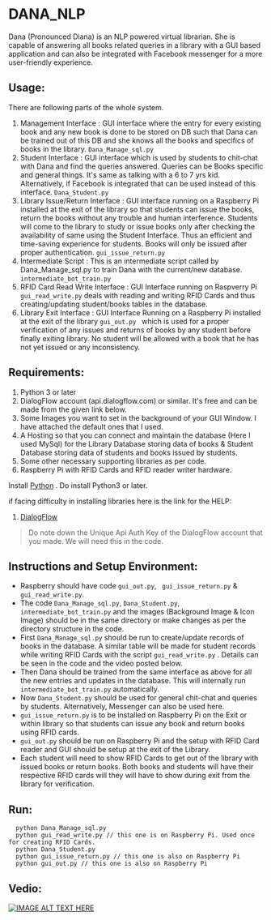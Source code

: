 # DANA_NLP

Dana (Pronounced Diana) is an NLP powered virtual librarian. She is capable of answering all books related queries in a library with a GUI based application and can also be integrated with Facebook messenger for a more user-friendly experience.

## Usage:

There are following parts of the whole system.
  1. Management Interface           : GUI interface where the entry for every existing book and any new book is done to be stored on DB such that Dana can be trained out of this DB and she knows all the books and specifics of books in the library. ` Dana_Manage_sql.py `
  2. Student Interface              : GUI interface which is used by students to chit-chat with Dana and find the queries answered. Queries can be Books specific and general things. It's same as talking with a 6 to 7 yrs kid. Alternatively, if Facebook is integrated that can be used instead of this interface. ` Dana_Student.py `
  3. Library Issue/Return Interface : GUI interface running on a Raspberry Pi installed at the exit of the library so that students can issue the books, return the books without any trouble and human interference. Students will come to the library to study or issue books only after checking the availability of same using the Student Interface. Thus an efficient and time-saving experience for students. Books will only be issued after proper authentication. ` gui_issue_return.py `
  4. Intermediate Script            : This is an intermediate script called by Dana_Manage_sql.py to train Dana with the current/new database. ` intermediate_bot_train.py `
  5. RFID Card Read Write Interface : GUI Interface running on Raspverry Pi ` gui_read_write.py ` deals with reading and writing RFID Cards and thus creating/updating student/books tables in the database.
  6. Library Exit Interface         : GUI Interface Running on a Raspberry Pi installed at the exit of the library `gui_out.py ` which is used for a proper verification of any issues and returns of books by any student before finally exiting library. No student will be allowed with a book that he has not yet issued or any inconsistency.
  
## Requirements:

1. Python 3 or later 
2. DialogFlow account (api.dialogflow.com) or similar. It's free and can be made from the given link below. 
3. Some Images you want to set in the background of your GUI Window. I have attached the default ones that I used.
4. A Hosting so that you can connect and maintain the database (Here I used MySql) for the Library Database storing data of books & Student Database storing data of students and books issued by students.
5. Some other necessary supporting libraries as per code.
6. Raspberry Pi with RFID Cards and RFID reader writer hardware.

Install  [Python](https://www.python.org/downloads/) . Do install Python3 or later.

if facing difficulty in installing libraries here is the link for the HELP:

1. [DialogFlow](https://dialogflow.cloud.google.com/)

> Do note down the Unique Api Auth Key of the DialogFlow account that you made. We will need this in the code.

## Instructions and Setup Environment:

-  Raspberry should have code ` gui_out.py `, ` gui_issue_return.py` & ` gui_read_write.py `.
-  The code ` Dana_Manage_sql.py `, ` Dana_Student.py `, ` intermediate_bot_train.py ` and the images (Background Image & Icon Image) should be in the same directory or make changes as per the directory structure in the code.
-  First ` Dana_Manage_sql.py ` should be run to create/update records of books in the database. A similar table will be made for student records while writing RFID Cards with the script ` gui_read_write.py ` . Details can be seen in the code and the video posted below.
-  Then Dana should be trained from the same interface as above for all the new entries and updates in the database. This will internally run ` intermediate_bot_train.py ` automatically. 
-  Now ` Dana_Student.py ` should be used for general chit-chat and queries by students. Alternatively, Messenger can also be used here.
-  ` gui_issue_return.py ` is to be installed on Raspberry Pi on the Exit or within library so that students can issue any book and return books using RFID cards.
-  ` gui_out.py ` should be run on Raspberry Pi and the setup with RFID Card reader and GUI should be setup at the exit of the Library.
-  Each student will need to show RFID Cards to get out of the library with issued books or return books. Both books and students will have their respective RFID cards will they will have to show during exit from the library for verification. 

## Run:

```
  python Dana_Manage_sql.py
  python gui_read_write.py // this one is on Raspberry Pi. Used once for creating RFID Cards.
  python Dana_Student.py
  python gui_issue_return.py // this one is also on Raspberry Pi
  python gui_out.py // this one is also on Raspberry Pi  
```
## Vedio:
[![IMAGE ALT TEXT HERE](https://img.youtube.com/vi/dmeZ23E9hss/0.jpg)](https://youtu.be/dmeZ23E9hss)

